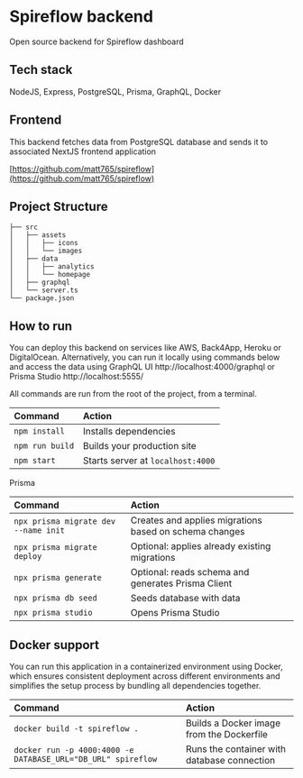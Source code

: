 # Spireflow backend

Open source backend for Spireflow dashboard

## Tech stack

NodeJS, Express, PostgreSQL, Prisma, GraphQL, Docker

## Frontend

This backend fetches data from PostgreSQL database and sends it to associated NextJS frontend application

[https://github.com/matt765/spireflow](https://github.com/matt765/spireflow)

## Project Structure

```
├── src
│   ├── assets
│   │   ├── icons
│   │   └── images
│   ├── data
│   │   ├── analytics
│   │   └── homepage
│   ├── graphql
│   └── server.ts
└── package.json
```

## How to run

You can deploy this backend on services like AWS, Back4App, Heroku or DigitalOcean. Alternatively, you can run it locally using commands below and access the data using GraphQL UI http://localhost:4000/graphql or Prisma Studio http://localhost:5555/

All commands are run from the root of the project, from a terminal.

| Command         | Action                            |
| :-------------- | :-------------------------------- |
| `npm install`   | Installs dependencies             |
| `npm run build` | Builds your production site       |
| `npm start`     | Starts server at `localhost:4000` |

Prisma

| Command                              | Action                                                 |
| :----------------------------------- | :----------------------------------------------------- |
| `npx prisma migrate dev --name init` | Creates and applies migrations based on schema changes |
| `npx prisma migrate deploy`          | Optional: applies already existing migrations          |
| `npx prisma generate`                | Optional: reads schema and generates Prisma Client     |
| `npx prisma db seed`                 | Seeds database with data                               |
| `npx prisma studio`                  | Opens Prisma Studio                                    |

## Docker support

You can run this application in a containerized environment using Docker, which ensures consistent deployment across different environments and simplifies the setup process by bundling all dependencies together.

| Command                                                      | Action                                      |
| :----------------------------------------------------------- | :------------------------------------------ |
| `docker build -t spireflow .`                                | Builds a Docker image from the Dockerfile   |
| `docker run -p 4000:4000 -e DATABASE_URL="DB_URL" spireflow` | Runs the container with database connection |
